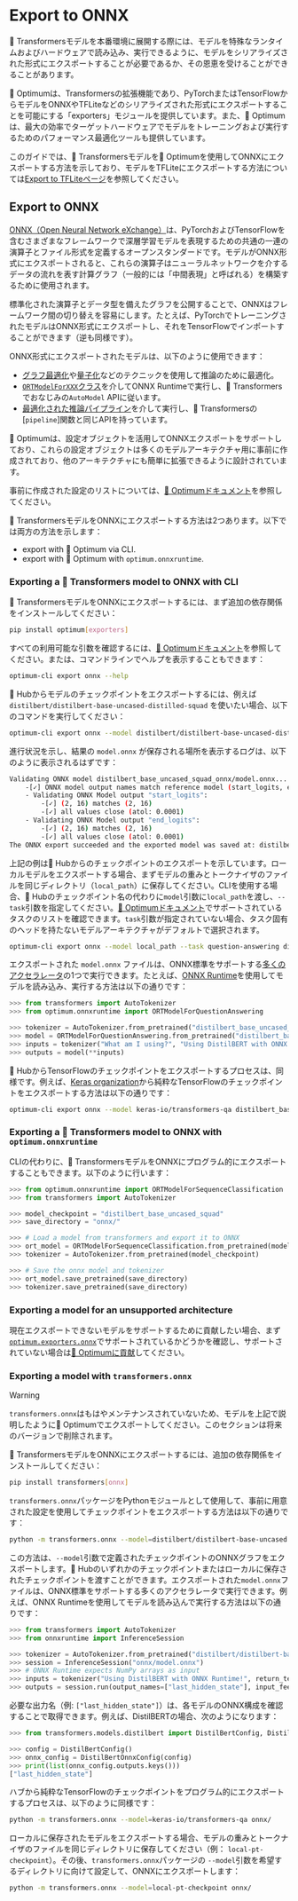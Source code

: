 <!--Copyright 2023 The HuggingFace Team. All rights reserved.

Licensed under the Apache License, Version 2.0 (the "License"); you may not use this file except in compliance with
the License. You may obtain a copy of the License at

http://www.apache.org/licenses/LICENSE-2.0

Unless required by applicable law or agreed to in writing, software distributed under the License is distributed on
an "AS IS" BASIS, WITHOUT WARRANTIES OR CONDITIONS OF ANY KIND, either express or implied. See the License for the
specific language governing permissions and limitations under the License.

⚠️ Note that this file is in Markdown but contain specific syntax for our doc-builder (similar to MDX) that may not be
rendered properly in your Markdown viewer.

-->

# Export to ONNX

🤗 Transformersモデルを本番環境に展開する際には、モデルを特殊なランタイムおよびハードウェアで読み込み、実行できるように、モデルをシリアライズされた形式にエクスポートすることが必要であるか、その恩恵を受けることができることがあります。

🤗 Optimumは、Transformersの拡張機能であり、PyTorchまたはTensorFlowからモデルをONNXやTFLiteなどのシリアライズされた形式にエクスポートすることを可能にする「exporters」モジュールを提供しています。また、🤗 Optimumは、最大の効率でターゲットハードウェアでモデルをトレーニングおよび実行するためのパフォーマンス最適化ツールも提供しています。

このガイドでは、🤗 Transformersモデルを🤗 Optimumを使用してONNXにエクスポートする方法を示しており、モデルをTFLiteにエクスポートする方法については[Export to TFLiteページ](tflite)を参照してください。

## Export to ONNX 

[ONNX（Open Neural Network eXchange）](http://onnx.ai)は、PyTorchおよびTensorFlowを含むさまざまなフレームワークで深層学習モデルを表現するための共通の一連の演算子とファイル形式を定義するオープンスタンダードです。モデルがONNX形式にエクスポートされると、これらの演算子はニューラルネットワークを介するデータの流れを表す計算グラフ（一般的には「中間表現」と呼ばれる）を構築するために使用されます。

標準化された演算子とデータ型を備えたグラフを公開することで、ONNXはフレームワーク間の切り替えを容易にします。たとえば、PyTorchでトレーニングされたモデルはONNX形式にエクスポートし、それをTensorFlowでインポートすることができます（逆も同様です）。

ONNX形式にエクスポートされたモデルは、以下のように使用できます：
- [グラフ最適化](https://huggingface.co/docs/optimum/onnxruntime/usage_guides/optimization)や[量子化](https://huggingface.co/docs/optimum/onnxruntime/usage_guides/quantization)などのテクニックを使用して推論のために最適化。
- [`ORTModelForXXX`クラス](https://huggingface.co/docs/optimum/onnxruntime/package_reference/modeling_ort)を介してONNX Runtimeで実行し、🤗 Transformersでおなじみの`AutoModel` APIに従います。
- [最適化された推論パイプライン](https://huggingface.co/docs/optimum/main/en/onnxruntime/usage_guides/pipelines)を介して実行し、🤗 Transformersの[`pipeline`]関数と同じAPIを持っています。

🤗 Optimumは、設定オブジェクトを活用してONNXエクスポートをサポートしており、これらの設定オブジェクトは多くのモデルアーキテクチャ用に事前に作成されており、他のアーキテクチャにも簡単に拡張できるように設計されています。

事前に作成された設定のリストについては、[🤗 Optimumドキュメント](https://huggingface.co/docs/optimum/exporters/onnx/overview)を参照してください。

🤗 TransformersモデルをONNXにエクスポートする方法は2つあります。以下では両方の方法を示します：

- export with 🤗 Optimum via CLI.
- export with 🤗 Optimum with `optimum.onnxruntime`.

### Exporting a 🤗 Transformers model to ONNX with CLI

🤗 TransformersモデルをONNXにエクスポートするには、まず追加の依存関係をインストールしてください：

```bash
pip install optimum[exporters]
```

すべての利用可能な引数を確認するには、[🤗 Optimumドキュメント](https://huggingface.co/docs/optimum/exporters/onnx/usage_guides/export_a_model#exporting-a-model-to-onnx-using-the-cli)を参照してください。または、コマンドラインでヘルプを表示することもできます：


```bash
optimum-cli export onnx --help
```

🤗 Hubからモデルのチェックポイントをエクスポートするには、例えば `distilbert/distilbert-base-uncased-distilled-squad` を使いたい場合、以下のコマンドを実行してください：

```bash
optimum-cli export onnx --model distilbert/distilbert-base-uncased-distilled-squad distilbert_base_uncased_squad_onnx/
```

進行状況を示し、結果の `model.onnx` が保存される場所を表示するログは、以下のように表示されるはずです：


```bash
Validating ONNX model distilbert_base_uncased_squad_onnx/model.onnx...
	-[✓] ONNX model output names match reference model (start_logits, end_logits)
	- Validating ONNX Model output "start_logits":
		-[✓] (2, 16) matches (2, 16)
		-[✓] all values close (atol: 0.0001)
	- Validating ONNX Model output "end_logits":
		-[✓] (2, 16) matches (2, 16)
		-[✓] all values close (atol: 0.0001)
The ONNX export succeeded and the exported model was saved at: distilbert_base_uncased_squad_onnx
```

上記の例は🤗 Hubからのチェックポイントのエクスポートを示しています。ローカルモデルをエクスポートする場合、まずモデルの重みとトークナイザのファイルを同じディレクトリ（`local_path`）に保存してください。CLIを使用する場合、🤗 Hubのチェックポイント名の代わりに`model`引数に`local_path`を渡し、`--task`引数を指定してください。[🤗 Optimumドキュメント](https://huggingface.co/docs/optimum/exporters/task_manager)でサポートされているタスクのリストを確認できます。`task`引数が指定されていない場合、タスク固有のヘッドを持たないモデルアーキテクチャがデフォルトで選択されます。


```bash
optimum-cli export onnx --model local_path --task question-answering distilbert_base_uncased_squad_onnx/
```

エクスポートされた `model.onnx` ファイルは、ONNX標準をサポートする[多くのアクセラレータ](https://onnx.ai/supported-tools.html#deployModel)の1つで実行できます。たとえば、[ONNX Runtime](https://onnxruntime.ai/)を使用してモデルを読み込み、実行する方法は以下の通りです：


```python
>>> from transformers import AutoTokenizer
>>> from optimum.onnxruntime import ORTModelForQuestionAnswering

>>> tokenizer = AutoTokenizer.from_pretrained("distilbert_base_uncased_squad_onnx")
>>> model = ORTModelForQuestionAnswering.from_pretrained("distilbert_base_uncased_squad_onnx")
>>> inputs = tokenizer("What am I using?", "Using DistilBERT with ONNX Runtime!", return_tensors="pt")
>>> outputs = model(**inputs)
```

🤗 HubからTensorFlowのチェックポイントをエクスポートするプロセスは、同様です。例えば、[Keras organization](https://huggingface.co/keras-io)から純粋なTensorFlowのチェックポイントをエクスポートする方法は以下の通りです：


```bash
optimum-cli export onnx --model keras-io/transformers-qa distilbert_base_cased_squad_onnx/
```

### Exporting a 🤗 Transformers model to ONNX with `optimum.onnxruntime`

CLIの代わりに、🤗 TransformersモデルをONNXにプログラム的にエクスポートすることもできます。以下のように行います：

```python
>>> from optimum.onnxruntime import ORTModelForSequenceClassification
>>> from transformers import AutoTokenizer

>>> model_checkpoint = "distilbert_base_uncased_squad"
>>> save_directory = "onnx/"

>>> # Load a model from transformers and export it to ONNX
>>> ort_model = ORTModelForSequenceClassification.from_pretrained(model_checkpoint, export=True)
>>> tokenizer = AutoTokenizer.from_pretrained(model_checkpoint)

>>> # Save the onnx model and tokenizer
>>> ort_model.save_pretrained(save_directory)
>>> tokenizer.save_pretrained(save_directory)
```

### Exporting a model for an unsupported architecture

現在エクスポートできないモデルをサポートするために貢献したい場合、まず[`optimum.exporters.onnx`](https://huggingface.co/docs/optimum/exporters/onnx/overview)でサポートされているかどうかを確認し、サポートされていない場合は[🤗 Optimumに貢献](https://huggingface.co/docs/optimum/exporters/onnx/usage_guides/contribute)してください。

### Exporting a model with `transformers.onnx`

> [!WARNING]
> `transformers.onnx`はもはやメンテナンスされていないため、モデルを上記で説明したように🤗 Optimumでエクスポートしてください。このセクションは将来のバージョンで削除されます。

🤗 TransformersモデルをONNXにエクスポートするには、追加の依存関係をインストールしてください：


```bash
pip install transformers[onnx]
```

`transformers.onnx`パッケージをPythonモジュールとして使用して、事前に用意された設定を使用してチェックポイントをエクスポートする方法は以下の通りです：

```bash
python -m transformers.onnx --model=distilbert/distilbert-base-uncased onnx/
```

この方法は、`--model`引数で定義されたチェックポイントのONNXグラフをエクスポートします。🤗 Hubのいずれかのチェックポイントまたはローカルに保存されたチェックポイントを渡すことができます。エクスポートされた`model.onnx`ファイルは、ONNX標準をサポートする多くのアクセラレータで実行できます。例えば、ONNX Runtimeを使用してモデルを読み込んで実行する方法は以下の通りです：


```python
>>> from transformers import AutoTokenizer
>>> from onnxruntime import InferenceSession

>>> tokenizer = AutoTokenizer.from_pretrained("distilbert/distilbert-base-uncased")
>>> session = InferenceSession("onnx/model.onnx")
>>> # ONNX Runtime expects NumPy arrays as input
>>> inputs = tokenizer("Using DistilBERT with ONNX Runtime!", return_tensors="np")
>>> outputs = session.run(output_names=["last_hidden_state"], input_feed=dict(inputs))
```

必要な出力名（例: `["last_hidden_state"]`）は、各モデルのONNX構成を確認することで取得できます。例えば、DistilBERTの場合、次のようになります：


```python
>>> from transformers.models.distilbert import DistilBertConfig, DistilBertOnnxConfig

>>> config = DistilBertConfig()
>>> onnx_config = DistilBertOnnxConfig(config)
>>> print(list(onnx_config.outputs.keys()))
["last_hidden_state"]
```

ハブから純粋なTensorFlowのチェックポイントをプログラム的にエクスポートするプロセスは、以下のように同様です：

```bash
python -m transformers.onnx --model=keras-io/transformers-qa onnx/
```

ローカルに保存されたモデルをエクスポートする場合、モデルの重みとトークナイザのファイルを同じディレクトリに保存してください（例： `local-pt-checkpoint`）。その後、`transformers.onnx`パッケージの `--model`引数を希望するディレクトリに向けて設定して、ONNXにエクスポートします：


```bash
python -m transformers.onnx --model=local-pt-checkpoint onnx/
```

